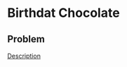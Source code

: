 # Birthdat Chocolate

## Problem

[Description](https://www.hackerrank.com/challenges/the-birthday-bar/problem)

